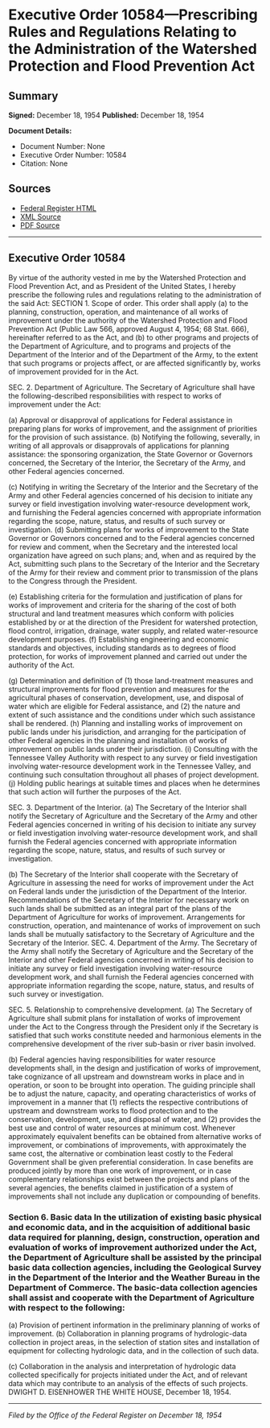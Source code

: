 # Executive Order 10584—Prescribing Rules and Regulations Relating to the Administration of the Watershed Protection and Flood Prevention Act

## Summary

**Signed:** December 18, 1954
**Published:** December 18, 1954

**Document Details:**
- Document Number: None
- Executive Order Number: 10584
- Citation: None

## Sources
- [Federal Register HTML](https://www.presidency.ucsb.edu/documents/executive-order-10584-prescribing-rules-and-regulations-relating-the-administration-the)
- [XML Source](None)
- [PDF Source](None)

---

## Executive Order 10584

By virtue of the authority vested in me by the Watershed Protection and Flood Prevention Act, and as President of the United States, I hereby prescribe the following rules and regulations relating to the administration of the said Act:
SECTION 1. Scope of order. This order shall apply (a) to the planning, construction, operation, and maintenance of all works of improvement under the authority of the Watershed Protection and Flood Prevention Act (Public Law 566, approved August 4, 1954; 68 Stat. 666), hereinafter referred to as the Act, and (b) to other programs and projects of the Department of Agriculture, and to programs and projects of the Department of the Interior and of the Department of the Army, to the extent that such programs or projects affect, or are affected significantly by, works of improvement provided for in the Act.

SEC. 2. Department of Agriculture. The Secretary of Agriculture shall have the following-described responsibilities with respect to works of improvement under the Act:

(a) Approval or disapproval of applications for Federal assistance in preparing plans for works of improvement, and the assignment of priorities for the provision of such assistance.
(b) Notifying the following, severally, in writing of all approvals or disapprovals of applications for planning assistance: the sponsoring organization, the State Governor or Governors concerned, the Secretary of the Interior, the Secretary of the Army, and other Federal agencies concerned.

(c) Notifying in writing the Secretary of the Interior and the Secretary of the Army and other Federal agencies concerned of his decision to initiate any survey or field investigation involving water-resource development work, and furnishing the Federal agencies concerned with appropriate information regarding the scope, nature, status, and results of such survey or investigation.
(d) Submitting plans for works of improvement to the State Governor or Governors concerned and to the Federal agencies concerned for review and comment, when the Secretary and the interested local organization have agreed on such plans; and, when and as required by the Act, submitting such plans to the Secretary of the Interior and the Secretary of the Army for their review and comment prior to transmission of the plans to the Congress through the President.

(e) Establishing criteria for the formulation and justification of plans for works of improvement and criteria for the sharing of the cost of both structural and land treatment measures which conform with policies established by or at the direction of the President for watershed protection, flood control, irrigation, drainage, water supply, and related water-resource development purposes.
(f) Establishing engineering and economic standards and objectives, including standards as to degrees of flood protection, for works of improvement planned and carried out under the authority of the Act.

(g) Determination and definition of
    (1) those land-treatment measures and structural improvements for flood prevention and measures for the agricultural phases of conservation, development, use, and disposal of water which are eligible for Federal assistance, and
    (2) the nature and extent of such assistance and the conditions under which such assistance shall be rendered.
(h) Planning and installing works of improvement on public lands under his jurisdiction, and arranging for the participation of other Federal agencies in the planning and installation of works of improvement on public lands under their jurisdiction.
    (i) Consulting with the Tennessee Valley Authority with respect to any survey or field investigation involving water-resource development work in the Tennessee Valley, and continuing such consultation throughout all phases of project development.
(j) Holding public hearings at suitable times and places when he determines that such action will further the purposes of the Act.

SEC. 3. Department of the Interior. (a) The Secretary of the Interior shall notify the Secretary of Agriculture and the Secretary of the Army and other Federal agencies concerned in writing of his decision to initiate any survey or field investigation involving water-resource development work, and shall furnish the Federal agencies concerned with appropriate information regarding the scope, nature, status, and results of such survey or investigation.

(b) The Secretary of the Interior shall cooperate with the Secretary of Agriculture in assessing the need for works of improvement under the Act on Federal lands under the jurisdiction of the Department of the Interior. Recommendations of the Secretary of the Interior for necessary work on such lands shall be submitted as an integral part of the plans of the Department of Agriculture for works of improvement. Arrangements for construction, operation, and maintenance of works of improvement on such lands shall be mutually satisfactory to the Secretary of Agriculture and the Secretary of the Interior.
SEC. 4. Department of the Army. The Secretary of the Army shall notify the Secretary of Agriculture and the Secretary of the Interior and other Federal agencies concerned in writing of his decision to initiate any survey or field investigation involving water-resource development work, and shall furnish the Federal agencies concerned with appropriate information regarding the scope, nature, status, and results of such survey or investigation.

SEC. 5. Relationship to comprehensive development. (a) The Secretary of Agriculture shall submit plans for installation of works of improvement under the Act to the Congress through the President only if the Secretary is satisfied that such works constitute needed and harmonious elements in the comprehensive development of the river sub-basin or river basin involved.

(b) Federal agencies having responsibilities for water resource developments shall, in the design and justification of works of improvement, take cognizance of all upstream and downstream works in place and in operation, or soon to be brought into operation. The guiding principle shall be to adjust the nature, capacity, and operating characteristics of works of improvement in a manner that (1) reflects the respective contributions of upstream and downstream works to flood protection and to the conservation, development, use, and disposal of water, and (2) provides the best use and control of water resources at minimum cost. Whenever approximately equivalent benefits can be obtained from alternative works of improvement, or combinations of improvements, with approximately the same cost, the alternative or combination least costly to the Federal Government shall be given preferential consideration. In case benefits are produced jointly by more than one work of improvement, or in case complementary relationships exist between the projects and plans of the several agencies, the benefits claimed in justification of a system of improvements shall not include any duplication or compounding of benefits.
### Section 6. Basic data In the utilization of existing basic physical and economic data, and in the acquisition of additional basic data required for planning, design, construction, operation and evaluation of works of improvement authorized under the Act, the Department of Agriculture shall be assisted by the principal basic data collection agencies, including the Geological Survey in the Department of the Interior and the Weather Bureau in the Department of Commerce. The basic-data collection agencies shall assist and cooperate with the Department of Agriculture with respect to the following:

(a) Provision of pertinent information in the preliminary planning of works of improvement.
(b) Collaboration in planning programs of hydrologic-data collection in project areas, in the selection of station sites and installation of equipment for collecting hydrologic data, and in the collection of such data.

(c) Collaboration in the analysis and interpretation of hydrologic data collected specifically for projects initiated under the Act, and of relevant data which may contribute to an analysis of the effects of such projects.
DWIGHT D. EISENHOWER
THE WHITE HOUSE,
December 18, 1954.

---

*Filed by the Office of the Federal Register on December 18, 1954*
